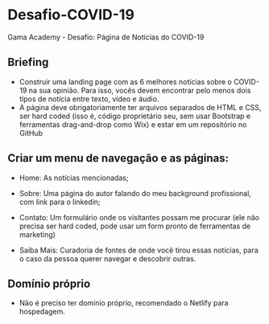 # Desafio-COVID-19
Gama Academy - Desafio: Página de Notícias do COVID-19

## Briefing
- Construir uma landing page com as 6 melhores notícias sobre o COVID-19 na sua opinião. 
  Para isso, vocês devem encontrar pelo menos dois tipos de notícia entre texto, vídeo e áudio.
- A página deve obrigatoriamente ter arquivos separados de HTML e CSS, ser hard coded 
  (isso é, código proprietário seu, sem usar Bootstrap e ferramentas drag-and-drop como Wix) e estar em um repositório no GitHub

## Criar um menu de navegação e as páginas:

- Home: As notícias mencionadas;

- Sobre: Uma página do autor falando do meu background profissional, com link para o linkedin;

- Contato: Um formulário onde os visitantes possam me procurar (ele não precisa ser hard coded, pode usar um form pronto de ferramentas de marketing)

- Saiba Mais: Curadoria de fontes de onde você tirou essas notícias, para o caso da pessoa querer navegar e descobrir outras.

## Domínio próprio 

- Não é preciso ter domínio próprio, recomendado o Netlify para hospedagem.




